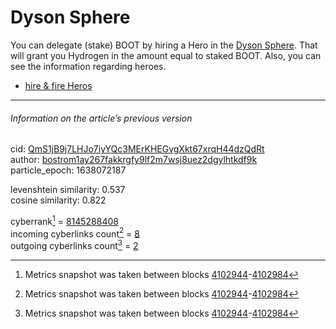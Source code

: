# Dyson Sphere

You can delegate (stake) BOOT by hiring a Hero in the [Dyson Sphere](https://cyb.ai/halloffame). That will grant you Hydrogen in the amount equal to staked BOOT. Also, you can see the information regarding heroes.

- [hire & fire Heros](https://cyb.ai/halloffame)

---

###### Information on the article’s previous version  

cid: [QmS1jB9j7LHJo7iyYQc3MErKHEGvgXkt67xrqH44dzQdRt](https://cyb.ai/ipfs/QmS1jB9j7LHJo7iyYQc3MErKHEGvgXkt67xrqH44dzQdRt)  
author: [bostrom1ay267fakkrgfy9lf2m7wsj8uez2dgylhtkdf9k](https://cyb.ai/network/bostrom/contract/bostrom1ay267fakkrgfy9lf2m7wsj8uez2dgylhtkdf9k)  
particle_epoch: 1638072187  

levenshtein similarity: 0.537  
cosine similarity: 0.822  

cyberrank[^1] = [8145288408](https://lcd.bostrom.cybernode.ai/cyber/rank/v1beta1/rank/rank/QmS1jB9j7LHJo7iyYQc3MErKHEGvgXkt67xrqH44dzQdRt)  
incoming cyberlinks count[^1] = [8](https://lcd.bostrom.cybernode.ai/cyber/rank/v1beta1/rank/backlinks/QmS1jB9j7LHJo7iyYQc3MErKHEGvgXkt67xrqH44dzQdRt?pagination.page=0&pagination.per_page=1000)  
outgoing cyberlinks count[^1] = [2](https://lcd.bostrom.cybernode.ai/cyber/rank/v1beta1/rank/search/QmS1jB9j7LHJo7iyYQc3MErKHEGvgXkt67xrqH44dzQdRt??pagination.page=0&pagination.per_page=1000)  

[^1]: Metrics snapshot was taken between blocks [4102944](https://cyb.ai/network/bostrom/block/4102944)-[4102984](https://cyb.ai/network/bostrom/block/4102984)

